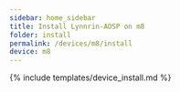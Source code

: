 ```yaml
---
sidebar: home_sidebar
title: Install Lynnrin-AOSP on m8
folder: install
permalink: /devices/m8/install
device: m8
---
```

{% include templates/device_install.md %}
